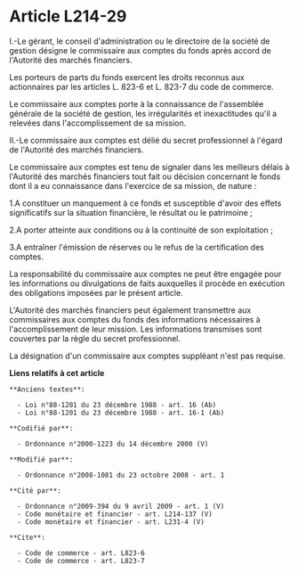 # Article L214-29

I.-Le gérant, le conseil d'administration ou le directoire de la société de gestion désigne le commissaire aux comptes du
fonds après accord de l'Autorité des marchés financiers. 

Les porteurs de parts du fonds exercent les droits reconnus aux actionnaires par les articles L. 823-6 et L. 823-7 du code de
commerce.

Le commissaire aux comptes porte à la connaissance de l'assemblée générale de la société de gestion, les irrégularités et
inexactitudes qu'il a relevées dans l'accomplissement de sa mission. 

II.-Le commissaire aux comptes est délié du secret professionnel à l'égard de l'Autorité des marchés financiers. 

Le commissaire aux comptes est tenu de signaler dans les meilleurs délais à l'Autorité des marchés financiers tout fait ou
décision concernant le fonds dont il a eu connaissance dans l'exercice de sa mission, de nature : 

1.A constituer un manquement à ce fonds et susceptible d'avoir des effets significatifs sur la situation financière, le
résultat ou le patrimoine ; 

2.A porter atteinte aux conditions ou à la continuité de son exploitation ; 

3.A entraîner l'émission de réserves ou le refus de la certification des comptes. 

La responsabilité du commissaire aux comptes ne peut être engagée pour les informations ou divulgations de faits auxquelles
il procède en exécution des obligations imposées par le présent article.

L'Autorité des marchés financiers peut également transmettre aux commissaires aux comptes du fonds des informations
nécessaires à l'accomplissement de leur mission. Les informations transmises sont couvertes par la règle du secret
professionnel.

La désignation d'un commissaire aux comptes suppléant n'est pas requise.

**Liens relatifs à cet article**

	**Anciens textes**:

	  - Loi n°88-1201 du 23 décembre 1988 - art. 16 (Ab)
	  - Loi n°88-1201 du 23 décembre 1988 - art. 16-1 (Ab)

	**Codifié par**:

	  - Ordonnance n°2000-1223 du 14 décembre 2000 (V)

	**Modifié par**:

	  - Ordonnance n°2008-1081 du 23 octobre 2008 - art. 1

	**Cité par**:

	  - Ordonnance n°2009-394 du 9 avril 2009 - art. 1 (V)
	  - Code monétaire et financier - art. L214-137 (V)
	  - Code monétaire et financier - art. L231-4 (V)

	**Cite**:

	  - Code de commerce - art. L823-6
	  - Code de commerce - art. L823-7

